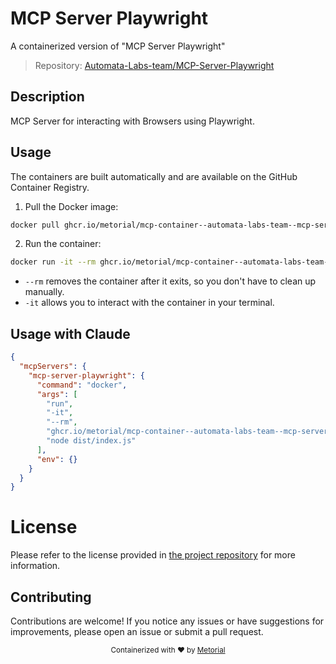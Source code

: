 
# MCP Server Playwright

A containerized version of "MCP Server Playwright"

> Repository: [Automata-Labs-team/MCP-Server-Playwright](https://github.com/Automata-Labs-team/MCP-Server-Playwright)

## Description

MCP Server for interacting with Browsers using Playwright.


## Usage

The containers are built automatically and are available on the GitHub Container Registry.

1. Pull the Docker image:

```bash
docker pull ghcr.io/metorial/mcp-container--automata-labs-team--mcp-server-playwright--mcp-server-playwright
```

2. Run the container:

```bash
docker run -it --rm ghcr.io/metorial/mcp-container--automata-labs-team--mcp-server-playwright--mcp-server-playwright 
```

- `--rm` removes the container after it exits, so you don't have to clean up manually.
- `-it` allows you to interact with the container in your terminal.



## Usage with Claude

```json
{
  "mcpServers": {
    "mcp-server-playwright": {
      "command": "docker",
      "args": [
        "run",
        "-it",
        "--rm",
        "ghcr.io/metorial/mcp-container--automata-labs-team--mcp-server-playwright--mcp-server-playwright",
        "node dist/index.js"
      ],
      "env": {}
    }
  }
}
```

# License

Please refer to the license provided in [the project repository](https://github.com/Automata-Labs-team/MCP-Server-Playwright) for more information.

## Contributing

Contributions are welcome! If you notice any issues or have suggestions for improvements, please open an issue or submit a pull request.

<div align="center">
  <sub>Containerized with ❤️ by <a href="https://metorial.com">Metorial</a></sub>
</div>
  